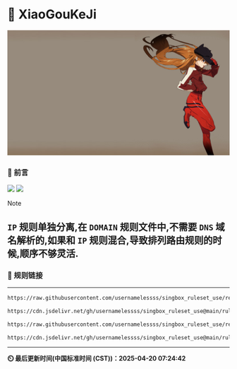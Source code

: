 
# 🧸 XiaoGouKeJi
![](https://raw.githubusercontent.com/usernamelessss/picture-bed/main/images/202504042256831.jpg)
### 📣 前言
![](https://shields.io/badge/-移除重复规则-ff69b4) ![](https://shields.io/badge/-IP&nbsp;规则单独存放不与&nbsp;DOMAIN&nbsp;等混合-green)
> [!NOTE]
**`IP` 规则单独分离,在 `DOMAIN` 规则文件中,不需要 `DNS` 域名解析的,如果和 `IP` 规则混合,导致排列路由规则的时候,顺序不够灵活.**
---

###  🔗 规则链接
---

```url
https://raw.githubusercontent.com/usernamelessss/singbox_ruleset_use/refs/heads/main/rule/XiaoGouKeJi/XiaoGouKeJi_No_IP.json
```

```url
https://cdn.jsdelivr.net/gh/usernamelessss/singbox_ruleset_use@main/rule/XiaoGouKeJi/XiaoGouKeJi_No_IP.json
```

```url
https://raw.githubusercontent.com/usernamelessss/singbox_ruleset_use/refs/heads/main/rule/XiaoGouKeJi/XiaoGouKeJi_No_IP.srs
```

```url
https://cdn.jsdelivr.net/gh/usernamelessss/singbox_ruleset_use@main/rule/XiaoGouKeJi/XiaoGouKeJi_No_IP.srs
```

---
**⏲️ 最后更新时间(中国标准时间 (CST))：2025-04-20 07:24:42**